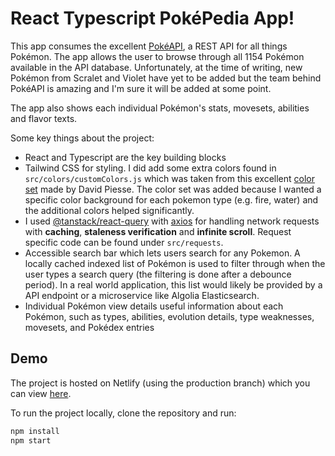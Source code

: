 # React Typescript PokéPedia App!

This app consumes the excellent [PokéAPI](https://pokeapi.co/), a REST API for all things Pokémon. The app allows the user to browse through all 1154 Pokémon available in the API database. Unfortunately, at the time of writing, new Pokémon from Scralet and Violet have yet to be added but the team behind PokéAPI is amazing and I'm sure it will be added at some point.

The app also shows each individual Pokémon's stats, movesets, abilities and flavor texts.

Some key things about the project:

-   React and Typescript are the key building blocks
-   Tailwind CSS for styling. I did add some extra colors found in `src/colors/customColors.js` which was taken from this excellent [color set](https://davidpiesse.github.io/tailwind-md-colours/) made by David Piesse. The color set was added because I wanted a specific color background for each pokemon type (e.g. fire, water) and the additional colors helped significantly.
-   I used [@tanstack/react-query](https://react-query-v3.tanstack.com/) with [axios](https://axios-http.com/docs/intro) for handling network requests with **caching**, **staleness verification** and **infinite scroll**. Request specific code can be found under `src/requests`.
-   Accessible search bar which lets users search for any Pokemon. A locally cached indexed list of Pokémon is used to filter through when the user types a search query (the filtering is done after a debounce period). In a real world application, this list would likely be provided by a API endpoint or a microservice like Algolia Elasticsearch.
-   Individual Pokémon view details useful information about each Pokémon, such as types, abilities, evolution details, type weaknesses, movesets, and Pokédex entries

## Demo

The project is hosted on Netlify (using the production branch) which you can view [here](https://magnificent-starlight-61efc9.netlify.app).

To run the project locally, clone the repository and run:

```bash
npm install
npm start
```

